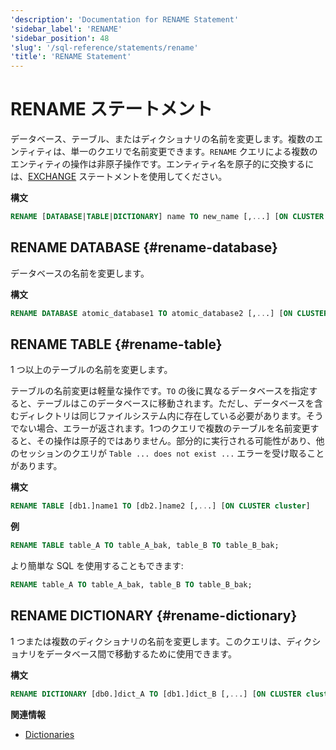 ```yaml
---
'description': 'Documentation for RENAME Statement'
'sidebar_label': 'RENAME'
'sidebar_position': 48
'slug': '/sql-reference/statements/rename'
'title': 'RENAME Statement'
---
```





# RENAME ステートメント

データベース、テーブル、またはディクショナリの名前を変更します。複数のエンティティは、単一のクエリで名前変更できます。`RENAME` クエリによる複数のエンティティの操作は非原子操作です。エンティティ名を原子的に交換するには、[EXCHANGE](./exchange.md) ステートメントを使用してください。

**構文**

```sql
RENAME [DATABASE|TABLE|DICTIONARY] name TO new_name [,...] [ON CLUSTER cluster]
```

## RENAME DATABASE {#rename-database}

データベースの名前を変更します。

**構文**

```sql
RENAME DATABASE atomic_database1 TO atomic_database2 [,...] [ON CLUSTER cluster]
```

## RENAME TABLE {#rename-table}

1 つ以上のテーブルの名前を変更します。

テーブルの名前変更は軽量な操作です。`TO` の後に異なるデータベースを指定すると、テーブルはこのデータベースに移動されます。ただし、データベースを含むディレクトリは同じファイルシステム内に存在している必要があります。そうでない場合、エラーが返されます。1つのクエリで複数のテーブルを名前変更すると、その操作は原子的ではありません。部分的に実行される可能性があり、他のセッションのクエリが `Table ... does not exist ...` エラーを受け取ることがあります。

**構文**

```sql
RENAME TABLE [db1.]name1 TO [db2.]name2 [,...] [ON CLUSTER cluster]
```

**例**

```sql
RENAME TABLE table_A TO table_A_bak, table_B TO table_B_bak;
```

より簡単な SQL を使用することもできます:  
```sql
RENAME table_A TO table_A_bak, table_B TO table_B_bak;
```

## RENAME DICTIONARY {#rename-dictionary}

1 つまたは複数のディクショナリの名前を変更します。このクエリは、ディクショナリをデータベース間で移動するために使用できます。

**構文**

```sql
RENAME DICTIONARY [db0.]dict_A TO [db1.]dict_B [,...] [ON CLUSTER cluster]
```

**関連情報**

- [Dictionaries](../../sql-reference/dictionaries/index.md)

